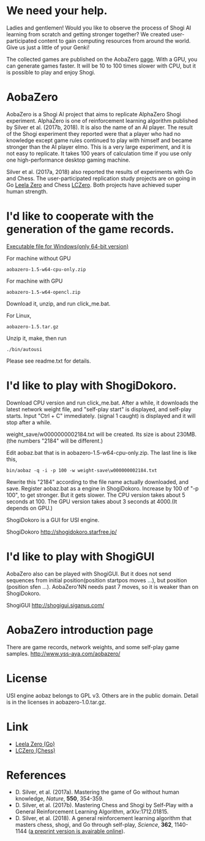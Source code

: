 # We need your help.
Ladies and gentlemen! Would you like to observe the process of Shogi AI learning from scratch and getting stronger together?
We created user-participated content to gain computing resources from around the world.
Give us just a little of your Genki!

The collected games are published on the AobaZero [page](http://www.yss-aya.com/aobazero/index_e.html).
With a GPU, you can generate games faster.
It will be 10 to 100 times slower with CPU, but it is possible to play and enjoy Shogi.

# AobaZero
AobaZero is a Shogi AI project that aims to replicate AlphaZero Shogi experiment.
AlphaZero is one of reinforcement learning algorithm published by Silver et al. (2017b, 2018).
It is also the name of an AI player.
The result of the Shogi experiment they reported were that
 a player who had no knowledge except game rules continued to play with himself
 and became stronger than the AI player elmo.
This is a very large experiment, and it is not easy to replicate.
It takes 100 years of calculation time if you use only one high-performance desktop gaming machine.

Silver et al. (2017a, 2018) also reported the results of experiments with Go and Chess.
The user-participated replication study projects are on going in Go [Leela Zero](https://zero.sjeng.org)
and Chess [LCZero](https://lczero.org). Both projects have achieved super human strength.

# I'd like to cooperate with the generation of the game records.
[Executable file for Windows(only 64-bit version)](https://github.com/kobanium/aoba-zero/releases)

For machine without GPU
```
aobazero-1.5-w64-cpu-only.zip
```
For machine with GPU
```
aobazero-1.5-w64-opencl.zip
```
Download it, unzip, and run click_me.bat.

For Linux,
```
aobazero-1.5.tar.gz
```
Unzip it, make, then run
```
./bin/autousi
```
Please see readme.txt for details.

# I'd like to play with ShogiDokoro.
Download CPU version and run click_me.bat.
After a while, it downloads the latest network weight file, and "self-play start" is displayed, and self-play starts. Input "Ctrl + C" immediately. (signal 1 caught) is displayed and it will stop after a while.

weight_save/w0000000002184.txt will be created. Its size is about 230MB.
(the numbers "2184" will be different.)

Edit aobaz.bat that is in aobazero-1.5-w64-cpu-only.zip.
The last line is like this,
```
bin/aobaz -q -i -p 100 -w weight-save\w000000002184.txt
```
Rewrite this "2184" according to the file name actually downloaded, and save.
Register aobaz.bat as a engine in ShogiDokoro.
Increase by 100 of "-p 100", to get stronger. But it gets slower.
The CPU version takes about 5 seconds at 100. 
The GPU version takes about 3 seconds at 4000.(It depends on GPU.) 

ShogiDokoro is a GUI for USI engine.

ShogiDokoro 
<http://shogidokoro.starfree.jp/>

# I'd like to play with ShogiGUI
AobaZero also can be played with ShogiGUI. But it does not send sequences from initial position(position startpos moves ...),
 but position (position sfen ...). AobaZero'NN needs past 7 moves, so it is weaker than on ShogiDokoro.

ShogiGUI 
<http://shogigui.siganus.com/>

# AobaZero introduction page
There are game records, network weights, and some self-play game samples.
<http://www.yss-aya.com/aobazero/>

# License
USI engine aobaz belongs to GPL v3. Others are in the public domain.
Detail is in the licenses in aobazero-1.0.tar.gz.

# Link
 - [Leela Zero (Go)](https://github.com/leela-zero/leela-zero)
 - [LCZero (Chess)](https://github.com/LeelaChessZero/lczero)

# References
 - D. Silver, et al. (2017a). Mastering the game of Go without human knowledge, *Nature*, **550**, 354-359.
 - D. Silver, et al. (2017b). Mastering Chess and Shogi by Self-Play with a General Reinforcement Learning Algorithm, arXiv:1712.01815.
 - D. Silver, et al. (2018). A general reinforcement learning algorithm that masters chess, shogi, and Go through self-play, *Science*, **362**, 1140-1144 ([a preprint version is avairable online](https://deepmind.com/research/publications/general-reinforcement-learning-algorithm-masters-chess-shogi-and-go-through-self-play)).
